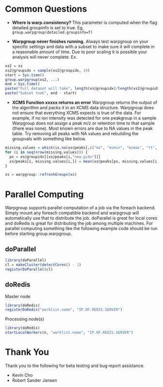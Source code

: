 # Common Questions
- **Where is warp.consistency?** This parameter is computed when the flag detailed.groupinfo is set to true. Eg. `group.warpgroup(detailed.groupinfo=T)`

- **Warpgroup never finishes running.** Always test warpgroup on your specific settings and data with a subset to make sure it will complete in a reasonable amount of time.  Due to poor scaling it is possible your analysis will never complete. Ex.
```r
xs2 = xs
xs2@groupidx = sample(xs2@groupidx, 10)
start = Sys.time()
group.warpgroup(xs2, ...)
end = Sys.time()
paste("Full dataset will take", length(xs@groupidx)/length(xs2@groupidx), "times as long to process.")
paste("Subset took", end - start)
```

- **XCMS Function xxxxx returns an error** Warpgroup returns the output of the algorithm and packs it in an XCMS data structure.  Warpgroup does not ensure that everything XCMS expects is true of the data.  For example, if no ion intensity was detected for one peakgroup in a sample Warpgroup does not assign a peak m/z or retention time to that sample (there was none). Most known errors are due to NA values in the peak table.  Try removing all peaks with NA values and rebuilding the groupvals with something like below.
```r
missing.values = which(is.na(xs@peaks[,c("mz", "mzmin", "mzmax", "rt", "rtmin", "rtmax", "into")]), arr.ind = T)
for (i in seq(nrow(missing.values))) {
  ps = xs@groupidx[[xs@peaks[i,"new.gidx"]]]
  xs@peaks[i, missing.values[i,]] = mean(xs@peaks[ps, missing.values[i,]], na.rm=T)
}

xs = warpgroup::refreshGroups(xs)
```

# Parallel Computing
Warpgroup supports parallel computation of a job via the foreach backend.  Simply mount any foreach compatible backend and warpgroup will automatically use that to distribute the job.  doParallel is great for local cores and doRedis is great for distributing the job among multiple machines. For parallel computing something like the following example code should be run before starting group.warpgroup. 

## doParallel
```r
library(doParallel)
cl = makeCluster(detectCores() - 1)
registerDoParallel(cl)
```

## doRedis
Master node
```r
library(doRedis)
registerDoRedis("worklist.name", "IP.OF.REDIS.SERVER")
```

Processing node(s)
```r
library(doRedis)
startLocalWorkers(n, "worklist.name", "IP.OF.REDIS.SERVER")
```

# Thank You
Thank you to the following for beta testing and bug report assistance.
- Kevin Cho
- Robert Sander Jansen